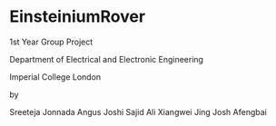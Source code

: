 # EinsteiniumRover

1st Year Group Project

Department of Electrical and Electronic Engineering 

Imperial College London

by

Sreeteja Jonnada
Angus Joshi
Sajid Ali
Xiangwei Jing
Josh Afengbai
